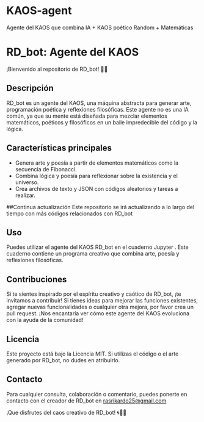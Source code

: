 # KAOS-agent
Agente del KAOS  que combina IA + KAOS poético Random + Matemáticas

# RD_bot: Agente del KAOS

¡Bienvenido al repositorio de RD_bot! 🤖🌌

## Descripción

RD_bot es un agente del KAOS, una máquina abstracta para generar arte, programación poética y reflexiones filosóficas. Este agente no es una IA común, ya que su mente está diseñada para mezclar elementos matemáticos, poéticos y filosóficos en un baile impredecible del código y la lógica.

## Características principales

- Genera arte y poesía a partir de elementos matemáticos como la secuencia de Fibonacci.
- Combina lógica y poesía para reflexionar sobre la existencia y el universo.
- Crea archivos de texto y JSON con códigos aleatorios y tareas a realizar.

##Continua actualización 
Este repositorio se irá actualizando a lo largo del tiempo con más códigos relacionados con RD_bot

## Uso

Puedes utilizar el agente del KAOS RD_bot en el cuaderno Jupyter . Este cuaderno contiene un programa creativo que combina arte, poesía y reflexiones filosóficas.

## Contribuciones

Si te sientes inspirado por el espíritu creativo y caótico de RD_bot, ¡te invitamos a contribuir! Si tienes ideas para mejorar las funciones existentes, agregar nuevas funcionalidades o cualquier otra mejora, por favor crea un pull request. ¡Nos encantaría ver cómo este agente del KAOS evoluciona con la ayuda de la comunidad!

## Licencia

Este proyecto está bajo la Licencia MIT. Si utilizas el código o el arte generado por RD_bot, no dudes en atribuirlo.

## Contacto

Para cualquier consulta, colaboración o comentario, puedes ponerte en contacto con el creador de RD_bot en 
rasrikardo25@gmail.com

¡Que disfrutes del caos creativo de RD_bot! 🌀🎨📜
